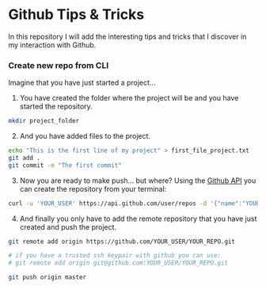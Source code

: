 # Github Tips & Tricks

In this repository I will add the interesting tips and tricks that I discover in my interaction with Github.

### Create new repo from CLI
Imagine that you have just started a project...

1. You have created the folder where the project will be and you have started the repository.

```bash
mkdir project_folder
```

2. And you have added files to the project.
```bash
echo "This is the first line of my project" > first_file_project.txt
git add .
git commit -m "The first commit"
```

3. Now you are ready to make push... but where? Using the [Github API](https://developer.github.com/v3/repos/#create "Github's Developer site") you can create the repository from your terminal:

```bash
curl -u 'YOUR_USER' https://api.github.com/user/repos -d '{"name":"YOUR_REPO"}'
```

4. And finally you only have to add the remote repository that you have just created and push the project.

```bash
git remote add origin https://github.com/YOUR_USER/YOUR_REPO.git

# if you have a trusted ssh keypair with github you can use:
# git remote add origin git@github.com:YOUR_USER/YOUR_REPO.git

git push origin master
```
